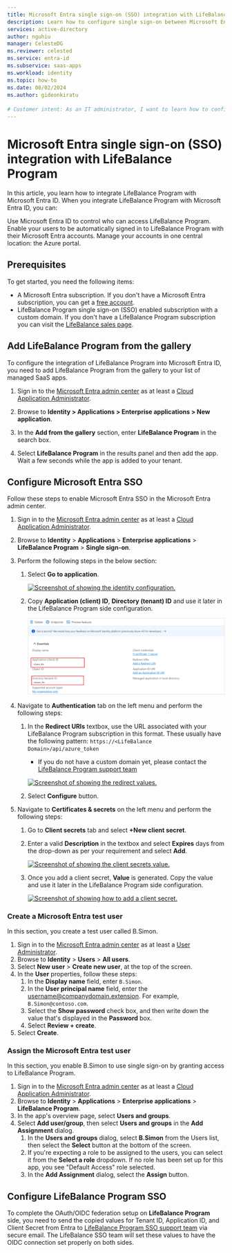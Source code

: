 ```yaml
---
title: Microsoft Entra single sign-on (SSO) integration with LifeBalance Program
description: Learn how to configure single sign-on between Microsoft Entra and LifeBalance Program.
services: active-directory
author: nguhiu
manager: CelesteDG
ms.reviewer: celested
ms.service: entra-id
ms.subservice: saas-apps
ms.workload: identity
ms.topic: how-to
ms.date: 08/02/2024
ms.author: gideonkiratu

# Customer intent: As an IT administrator, I want to learn how to configure single sign-on between Microsoft Entra ID and LifeBalance Program so that I can control who has access to LifeBalance Program, enable automatic sign-in with Microsoft Entra accounts, and manage my accounts in one central location.
---
```


# Microsoft Entra single sign-on (SSO) integration with LifeBalance Program

In this article,  you learn how to integrate LifeBalance Program with Microsoft Entra ID. When you integrate LifeBalance Program with Microsoft Entra ID, you can:

Use Microsoft Entra ID to control who can access LifeBalance Program.
Enable your users to be automatically signed in to LifeBalance Program with their Microsoft Entra accounts.
Manage your accounts in one central location: the Azure portal.

## Prerequisites

To get started, you need the following items:

* A Microsoft Entra subscription. If you don't have a Microsoft Entra subscription, you can get a [free account](https://azure.microsoft.com/free/).
* LifeBalance Program single sign-on (SSO) enabled subscription with a custom domain. If you don't have a LifeBalance Program subscription you can visit the [LifeBalance sales page](https://sales.lifebalanceprogram.com/).

## Add LifeBalance Program from the gallery

To configure the integration of LifeBalance Program into Microsoft Entra ID, you need to add LifeBalance Program from the gallery to your list of managed SaaS apps.

1. Sign in to the [Microsoft Entra admin center](https://entra.microsoft.com) as at least a [Cloud Application Administrator](~/identity/role-based-access-control/permissions-reference.md#cloud-application-administrator).

1. Browse to **Identity > Applications > Enterprise applications > New application**.

1. In the **Add from the gallery** section, enter **LifeBalance Program** in the search box.

1. Select **LifeBalance Program** in the results panel and then add the app. Wait a few seconds while the app is added to your tenant.

## Configure Microsoft Entra SSO

Follow these steps to enable Microsoft Entra SSO in the Microsoft Entra admin center.

1. Sign in to the [Microsoft Entra admin center](https://entra.microsoft.com) as at least a [Cloud Application Administrator](~/identity/role-based-access-control/permissions-reference.md#cloud-application-administrator).

1. Browse to **Identity** > **Applications** > **Enterprise applications** > **LifeBalance Program** > **Single sign-on**.

1. Perform the following steps in the below section:

    1. Select **Go to application**.

        [![Screenshot of showing the identity configuration.](common/go-to-application.png)](common/go-to-application.png#lightbox)

    1. Copy **Application (client) ID**, **Directory (tenant) ID** and use it later in the LifeBalance Program side configuration.

        ![Screenshot shows Settings for the configuration.](./media/lifebalance-program-oidc-tutorial/directory.png "Settings")

1. Navigate to **Authentication** tab on the left menu and perform the following steps:

    1. In the **Redirect URIs** textbox, use the URL associated with your LifeBalance Program subscription in this format. These usually have the following pattern:
    `https://<LifeBalance Domain>/api/azure_token`

        + If you do not have a custom domain yet, please contact the [LifeBalance Program support team](mailto:info@lifebalanceprogram.com)

        [![Screenshot of showing the redirect values.](common/redirect.png)](common/redirect.png#lightbox)

    1. Select **Configure** button.

1. Navigate to **Certificates & secrets** on the left menu and perform the following steps:

    1. Go to **Client secrets** tab and select **+New client secret**.
    1. Enter a valid **Description** in the textbox and select **Expires** days from the drop-down as per your requirement and select **Add**.

        [![Screenshot of showing the client secrets value.](common/client-secret.png)](common/client-secret.png#lightbox)

    1. Once you add a client secret, **Value** is generated. Copy the value and use it later in the LifeBalance Program side configuration.

        [![Screenshot of showing how to add a client secret.](common/client.png)](common/client.png#lightbox)

### Create a Microsoft Entra test user

In this section, you create a test user called B.Simon.

1. Sign in to the [Microsoft Entra admin center](https://entra.microsoft.com) as at least a [User Administrator](~/identity/role-based-access-control/permissions-reference.md#user-administrator).
1. Browse to **Identity** > **Users** > **All users**.
1. Select **New user** > **Create new user**, at the top of the screen.
1. In the **User** properties, follow these steps:
   1. In the **Display name** field, enter `B.Simon`.  
   1. In the **User principal name** field, enter the username@companydomain.extension. For example, `B.Simon@contoso.com`.
   1. Select the **Show password** check box, and then write down the value that's displayed in the **Password** box.
   1. Select **Review + create**.
1. Select **Create**.

### Assign the Microsoft Entra test user

In this section, you enable B.Simon to use single sign-on by granting access to LifeBalance Program.

1. Sign in to the [Microsoft Entra admin center](https://entra.microsoft.com) as at least a [Cloud Application Administrator](~/identity/role-based-access-control/permissions-reference.md#cloud-application-administrator).
1. Browse to **Identity** > **Applications** > **Enterprise applications** > **LifeBalance Program**.
1. In the app's overview page, select **Users and groups**.
1. Select **Add user/group**, then select **Users and groups** in the **Add Assignment** dialog.
   1. In the **Users and groups** dialog, select **B.Simon** from the Users list, then select the **Select** button at the bottom of the screen.
   1. If you're expecting a role to be assigned to the users, you can select it from the **Select a role** dropdown. If no role has been set up for this app, you see "Default Access" role selected.
   1. In the **Add Assignment** dialog, select the **Assign** button.

## Configure LifeBalance Program SSO


To complete the OAuth/OIDC federation setup on **LifeBalance Program** side, you need to send the copied values for Tenant ID, Application ID, and Client Secret from Entra to [LifeBalance Program SSO support team](mailto:sso@lifebalanceprogram.com) via secure email. The LifeBalance SSO team will set these values to have the OIDC connection set properly on both sides.

